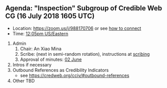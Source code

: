 ## Agenda: "Inspection" Subgroup of Credible Web CG (16 July 2018 1605 UTC)

* Location: <https://zoom.us/j/988170706> or see [how to connect](../how-to-connect.md) 
* Time: [12:05pm US/Eastern](https://www.timeanddate.com/worldclock/fixedtime.html?iso=20180716T1205&p1=43)

1. Admin
    1. Chair: An Xiao Mina
    1. Scribe: (next in semi-random rotation), instructions at [scribing](../scribing.html)
    1. Approval of minutes: [02 June](https://credweb.org/minutes/20180702.html)
1. Intros if necessary
1. Outbound References as Credibility Indicators
    * see <https://credweb.org/cciv/#outbound-references>
1. Other TBD


   
